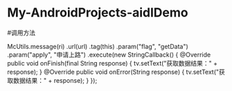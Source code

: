# My-AndroidProjects-aidlDemo
#调用方法


McUtils.message(ri)
                        .url(url)
                        .tag(this)
                        .param("flag", "getData")
                        .param("apply", "申请上路")
                        .execute(new StringCallback() {
                            @Override
                            public void onFinish(final String response) {
                                tv.setText("获取数据结果：" + response);
                            }
                            @Override
                            public void onError(String response) {
                                tv.setText("获取数据结果：" + response);
                            }
                        });
